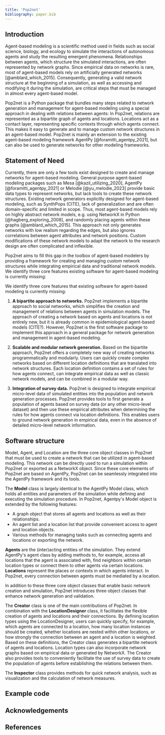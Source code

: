 ```yaml
---
title: 'Pop2net'
bibliography: paper.bib
---
```


## Introduction
Agent-based modeling is a scientific method used in fields such as social science, biology, and ecology to simulate the interactions of autonomous agents and study the resulting emergent phenomena.
Relationships between agents, which structure the simulated interactions, are often represented by network graphs.
Since empirical data on networks is rare, most of agent-based models rely on artificially generated networks [@amblard_which_2015].
Consequently, generating a valid network structure at the beginning of a simulation, as well as accessing and modifying it during the simulation, are critical steps that must be managed in almost every agent-based model.

Pop2net is a Python package that bundles many steps related to network generation and management for agent-based modeling using a special approach in dealing with relations between agents:
In Pop2net, relations are represented as a bipartite graph of agents and locations.
Locations act as a contact layer, representing specific contexts through which agents connect.
This makes it easy to generate and to manage custom network structures in an agent-based model.
Pop2net is mainly an extension to the existing agent-based modeling framework AgentPy [@foramitti_agentpy_2021], but can also be used to generate networks for other modeling frameworks.

## Statement of Need

Currently, there are only a few tools exist designed to create and manage networks for agent-based modeling.
General purpose agent-based modeling packages such as Mesa [@kazil_utilizing_2020], AgentPy [@foramitti_agentpy_2021] or Melodie [@yu_melodie_2023] provide basic data types to represent networks, but lack tools to create these network structures.
Existing network generators explicitly designed for agent-based modeling, such as SynthPops (CITE), lack of generalization and are often domain-specific and limited in scope.
Thus, most agent-based models rely on highly abstract network models, e.g. using NetworkX in Python [@hagberg_exploring_2008], and randomly placing agents within these graphs [@amblard_which_2015].
This approach not only generates networks with low realism regarding the edges, but also ignores correlations between agent attributes and network positions.
Custom modifications of these network models to adapt the network to the research design are often complicated and inflexible.

Pop2net aims to fill this gap in the toolbox of agent-based modelers by providing a framework for creating and managing custom network structures while integrating empirical data and traditional network models.
We identify three core features existing software for agent-based modeling is currently missing:

We identify three core features that existing software for agent-based modeling is currently missing:

1. **A bipartite approach to networks.**
    Pop2net implements a bipartite approach to social networks, which simplifies the creation and management of relations between agents in simulation models.
    The approach of creating a network based on agents and locations is not entirely new, but it is already common in epidemiological agent-based models (CITE?).
    However, Pop2net is the first software package to implement this approach in a general package for network generation and management in agent-based modeling.

2. **Scalable and modular network generation.**
    Based on the bipartite approach, Pop2net offers a completely new way of creating networks programmatically and modularly.
    Users can quickly create complex networks based on different location definitions that are translated into network structures.
    Each location definition contains a set of rules for how agents connect, can integrate empirical data as well as classic network models, and can be combined in a modular way.

3. **Integration of survey data.**
    Pop2net is designed to integrate empirical micro-level data of simulated entities into the population and network generation processes.
    Pop2net provides tools to first generate a population of agents based on survey data (or any other micro-level dataset) and then use these empirical attributes when determining the rules for how agents connect via location definitions.
    This enables users to ground network generation in empirical data, even in the absence of detailed micro-level network information.

## Software structure
Model, Agent, and Location are the three core object classes in Pop2net that must be used to create a network that can be utilized in agent-based modeling.
This network can be directly used to run a simulation within Pop2net or exported as a NetworkX object.
Since these core elements of Pop2net are based on AgentPy, Pop2net can be seamlessly integrated into the AgentPy framework and its tools.

The **Model** class is largely identical to the AgentPy Model class, which holds all entities and parameters of the simulation while defining and executing the simulation procedure.
In Pop2net, Agentpy's Model object is extended by the following features:

* A graph object that stores all agents and locations as well as their relationships.
* An agent list and a location list that provide convenient access to agent and location objects.
* Various methods for managing tasks such as connecting agents and locations or exporting the network.

**Agents** are the (inter)acting entities of the simulation.
They extend AgentPy's agent class by adding methods to, for example, access all locations that the agent is associated with, find neighbors within certain location types or connect them to other agents via certain locations.
**Locations** represent the places or contexts in which agents interact.
In Pop2net, every connection between agents must be mediated by a location.

In addition to these three core object classes that enable basic network creation and simulation, Pop2net introduces three object classes that enhance network generation and validation.

The **Creator** class is one of the main contributions of Pop2net.
In combination with the **LocationDesigner** class, it facilitates the flexible creation of agents and locations and their connections.
By defining location types using the LocationDesigner, users can quickly specify, for example, which agents are connected to a location, how many location instances should be created, whether locations are nested within other locations, or how strongly the connection between an agent and a location is weighted.
Based on these definitions, the Creator class generates a bipartite network of agents and locations.
Location types can also incorporate network graphs based on empirical data or generated by NetworkX.
The Creator also provides tools to conveniently facilitate the use of survey data to create the population of agents before establishing the relations between them.

The **Inspector** class provides methods for quick network analysis, such as visualization and the calculation of network measures.

## Example code

## Acknowledgements

## References




